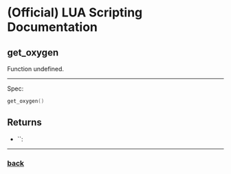 
# (Official) LUA Scripting Documentation

## get_oxygen

Function undefined.

___

Spec:

```lua
get_oxygen()
```

## Returns

- ``: 

___

### [back](../other)
